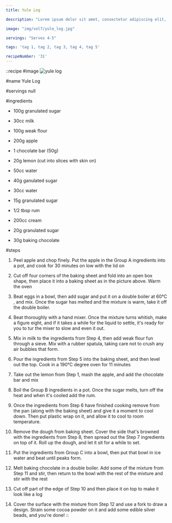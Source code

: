 ```yaml
---
title: Yule Log

description: "Lorem ipsum dolor sit amet, consectetur adipiscing elit, sed do eiusmod tempor incididunt ut labore et dolore magna aliqua. Tincidunt eget nullam non nisi est sit amet facilisis."

image: "img/vol7/yule_log.jpg"

servings: "Serves 4-5"

tags: 'tag 1, tag 2, tag 3, tag 4, tag 5'

recipeNumber: '31'
---
```


::recipe
#image
![yule log](/img/vol7/yule_log.jpg)

#name
Yule Log

#servings
null

#ingredients
- 100g granulated sugar
- 30cc milk
- 100g weak flour

- 200g apple
- 1 chocolate bar (50g)

- 20g lemon (cut into slices with skin on)
- 50cc water
- 40g ganulated sugar

- 30cc water
- 15g granulated sugar
- 1/2 tbsp rum

- 200cc cream
- 20g granulated sugar
- 30g baking chocolate
         
#steps
1. Peel apple and chop finely. Put the apple in the Group A ingredients into a pot, and cook for 30 minutes on low with the lid on

2. Cut off four corners of the baking sheet and fold into an open box shape, then place it into a baking sheet as in the picture above. Warm the oven

3. Beat eggs in a bowl, then add sugar and put it on a double boiler at 60°C , and mix. Once the sugar has melted and the mixture is warm, take it off the double boiler.

4. Beat thoroughly with a hand mixer. Once the mixture turns whitish, make a figure eight, and if it takes a while for the liquid to settle, it's ready for you to tur the mixer to slow and even it out.

5. Mix in milk to the ingredients from Step 4, then add weak flour fun through a sieve. Mix with a rubber spatula, taking care not to crush any air bubbles that form.

6. Pour the ingredients from Step 5 into the baking sheet, and then level out the top. Cook in a 190°C degree oven for 11 minutes

7. Take out the lemon from Step 1, mash the apple, and add the chocolate bar and mix

8. Boil the Group B ingredients in a pot. Once the sugar melts, turn off the heat and when it's cooled add the rum.

9. Once the ingredients from Step 6 have finished cooking remove from the pan (along with the baking sheet) and give it a moment to cool down. Then put plastic wrap on it, and allow it to cool to room temperature.

10. Remove the dough from baking sheet. Cover the side that's browned with the ingredients from Step 8, then spread out the Step 7 ingredients on top of it. Roll up the dough, and let it sit for a while to set.

11. Put the ingredients from Group C into a bowl, then put that bowl in ice water and beat until peaks form.

12. Melt baking chocolate in a double boiler. Add some of the mixture from Step 11 and stir, then return to the bowl with the rest of the mixture and stir with the rest

13. Cut off part of the edge of Step 10 and then place it on top to make it look like a log

14. Cover the surface with the mixture from Step 12 and use a fork to draw a design. Strain some cocoa powder on it and add some edible silver beads, and you're done!
::